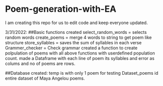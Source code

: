 # Poem-generation-with-EA

I am creating this repo for us to edit code and keep everyone updated.

3/31/2022: 
##Basic functions created
 select_random_words = selects random words
 create_poems = merge 4 words to string to get poem like structure
 store_syllables = saves the sum of syllables in each verse
 Grammer_checker = Check grammar
 created a function to create polpulation of poems with all above functions with userdefined population count.
 made a Dataframe with each line of poem its syllables and error as colums and no of poems are rows.
 
##Database created:
  temp is with only 1 poem for testing
  Dataset_poems id entire dataset of Maya Angelou poems.
